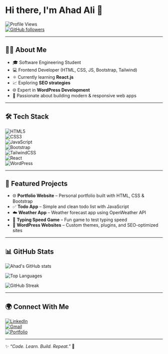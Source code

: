 # Hi there, I'm Ahad Ali 👋  

![Profile Views](https://komarev.com/ghpvc/?username=ahad-ali123&label=Profile%20Views&color=0e75b6&style=flat)  
[![GitHub followers](https://img.shields.io/github/followers/ahad-ali123?label=Follow&style=social)](https://github.com/ahad-ali123)  

---

## 👨‍💻 About Me
- 🎓 Software Engineering Student  
- 💻 Frontend Developer (HTML, CSS, JS, Bootstrap, Tailwind)  
- ⚛️ Currently learning **React.js**  
- 📈 Exploring **SEO strategies**  
- 🌐 Expert in **WordPress Development**  
- 🚀 Passionate about building modern & responsive web apps  

---

## 🛠️ Tech Stack
![HTML5](https://img.shields.io/badge/HTML5-E34F26?style=for-the-badge&logo=html5&logoColor=white)  
![CSS3](https://img.shields.io/badge/CSS3-1572B6?style=for-the-badge&logo=css3&logoColor=white)  
![JavaScript](https://img.shields.io/badge/JavaScript-F7DF1E?style=for-the-badge&logo=javascript&logoColor=black)  
![Bootstrap](https://img.shields.io/badge/Bootstrap-563D7C?style=for-the-badge&logo=bootstrap&logoColor=white)  
![TailwindCSS](https://img.shields.io/badge/TailwindCSS-38B2AC?style=for-the-badge&logo=tailwind-css&logoColor=white)  
![React](https://img.shields.io/badge/React-20232A?style=for-the-badge&logo=react&logoColor=61DAFB)  
![WordPress](https://img.shields.io/badge/WordPress-21759B?style=for-the-badge&logo=wordpress&logoColor=white)  

---

## 📌 Featured Projects
- 🌐 **Portfolio Website** – Personal portfolio built with HTML, CSS & Bootstrap  
- ✅ **Todo App** – Simple and clean todo list with JavaScript  
- ☁️ **Weather App** – Weather forecast app using OpenWeather API  
- 📝 **Typing Speed Game** – Fun game to test typing speed  
- 🔧 **WordPress Websites** – Custom themes, plugins, and SEO-optimized sites  

---

## 📊 GitHub Stats
![Ahad's GitHub stats](https://github-readme-stats.vercel.app/api?username=ahad-ali123&show_icons=true&theme=tokyonight)  

![Top Languages](https://github-readme-stats.vercel.app/api/top-langs/?username=ahad-ali123&layout=compact&theme=tokyonight)  

![GitHub Streak](https://github-readme-streak-stats.herokuapp.com/?user=ahad-ali123&theme=tokyonight)  

---

## 🌍 Connect With Me
[![LinkedIn](https://img.shields.io/badge/LinkedIn-0077B5?style=for-the-badge&logo=linkedin&logoColor=white)](https://www.linkedin.com/in/ahad-ali-9b040a322)  
[![Gmail](https://img.shields.io/badge/Gmail-D14836?style=for-the-badge&logo=gmail&logoColor=white)](mailto:ahad53292@gmail.com)  
[![Portfolio](https://img.shields.io/badge/Portfolio-000000?style=for-the-badge&logo=About.me&logoColor=white)](#)  

---

✨ *“Code. Learn. Build. Repeat.”* 🚀  
